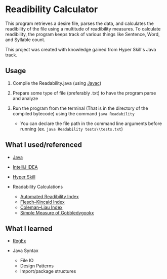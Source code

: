 # Readibility Calculator

This program retrieves a desire file, parses the data, and calculates the readibility of the file using a multitude of readibility measures. To calculate readibility, the program keeps track of various things like Sentence, Word, and Syllable count.

This project was created with knowledge gained from Hyper Skill's Java track.

## Usage

1. Compile the Readability.java (using [Javac](https://docs.oracle.com/javase/8/docs/technotes/tools/windows/javac.html))
2. Prepare some type of file (preferably .txt) to have the program parse and analyze
3. Run the program from the terminal (That is in the directory of the compiled bytecode) using the command `java Readability`
   
   - You can declare the file path in the command line arguments before running (ex. `java Readability tests\\tests.txt`)

## What I used/referenced

- [Java](https://www.java.com/)
- [IntelliJ IDEA](https://www.jetbrains.com/idea/)
- [Hyper Skill](https://hyperskill.org/)
- Readability Calculations

  - [Automated Readibility Index](https://en.wikipedia.org/wiki/Automated_readability_index)
  - [Flesch–Kincaid Index](https://en.wikipedia.org/wiki/Flesch%E2%80%93Kincaid_readability_tests)
  - [Coleman–Liau Index](https://en.wikipedia.org/wiki/Coleman%E2%80%93Liau_index)
  - [Simple Measure of Gobbledygookx](https://en.wikipedia.org/wiki/SMOG)

## What I learned

- [RegEx](https://en.wikipedia.org/wiki/Regular_expression)
- Java Syntax
  
  - File IO
  - Design Patterns
  - Import/package structures

